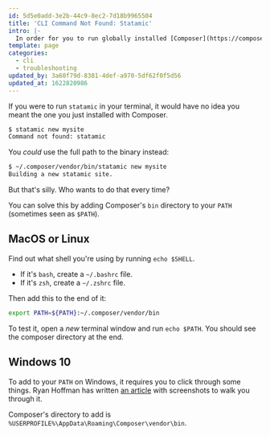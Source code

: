 ```yaml
---
id: 5d5e0add-3e2b-44c9-8ec2-7d18b9965504
title: 'CLI Command Not Found: Statamic'
intro: |-
  In order for you to run globally installed [Composer](https://composer.org) binaries, (like our `statamic` installer) you'll need to tell your computer where it's located.
template: page
categories:
  - cli
  - troubleshooting
updated_by: 3a60f79d-8381-4def-a970-5df62f0f5d56
updated_at: 1622820986
---
```

If you were to run `statamic` in your terminal, it would have no idea you meant the one you just installed with Composer.

```bash
$ statamic new mysite
Command not found: statamic
```

You _could_ use the full path to the binary instead:

```bash
$ ~/.composer/vendor/bin/statamic new mysite
Building a new statamic site.
```

But that's silly. Who wants to do that every time?

You can solve this by adding Composer's `bin` directory to your `PATH` (sometimes seen as `$PATH`).

## MacOS or Linux

Find out what shell you're using by running `echo $SHELL`.

- If it's `bash`, create a `~/.bashrc` file.
- If it's `zsh`, create a `~/.zshrc` file.

Then add this to the end of it:

```bash
export PATH=${PATH}:~/.composer/vendor/bin
```

To test it, open a _new_ terminal window and run `echo $PATH`. You should see the composer directory at the end.

## Windows 10

To add to your `PATH` on Windows, it requires you to click through some things. Ryan Hoffman has written [an article](https://www.architectryan.com/2018/03/17/add-to-the-path-on-windows-10/) with screenshots to walk you through it.

Composer's directory to add is `%USERPROFILE%\AppData\Roaming\Composer\vendor\bin`.
